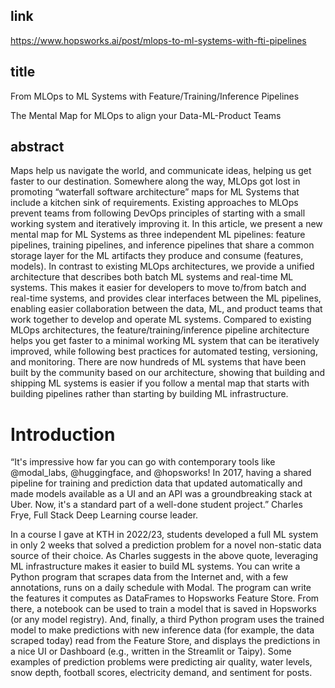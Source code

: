 ## link

https://www.hopsworks.ai/post/mlops-to-ml-systems-with-fti-pipelines

## title

From MLOps to ML Systems with Feature/Training/Inference Pipelines

The Mental Map for MLOps to align your Data-ML-Product Teams

## abstract

Maps help us navigate the world, and communicate ideas, helping us get faster to our destination. Somewhere along the way, MLOps got lost in promoting “waterfall software architecture” maps for ML Systems that include a kitchen sink of requirements. Existing approaches to MLOps prevent teams from following DevOps principles of starting with a small working system and iteratively improving it. In this article, we present a new mental map for ML Systems as three independent ML pipelines: feature pipelines, training pipelines, and inference pipelines that share a common storage layer for the ML artifacts they produce and consume (features, models). In contrast to existing MLOps architectures, we provide a unified architecture that describes both batch ML systems and real-time ML systems. This makes it easier for developers to move to/from batch and real-time systems, and provides clear interfaces between the ML pipelines, enabling easier collaboration between the data, ML, and product teams that work together to develop and operate ML systems. Compared to existing MLOps architectures, the feature/training/inference pipeline architecture helps you get faster to a minimal working ML system that can be iteratively improved, while following best practices for automated testing, versioning, and monitoring. There are now hundreds of ML systems that have been built by the community based on our architecture, showing that building and shipping ML systems is easier if you follow a mental map that starts with building pipelines rather than starting by building ML infrastructure.

# Introduction

“It's impressive how far you can go with contemporary tools like @modal_labs, @huggingface, and @hopsworks! In 2017, having a shared pipeline for training and prediction data that updated automatically and made models available as a UI and an API was a groundbreaking stack at Uber. Now, it's a standard part of a well-done student project.” Charles Frye, Full Stack Deep Learning course leader.

In a course I gave at KTH in 2022/23, students developed a full ML system in only 2 weeks that solved a prediction problem for a novel non-static data source of their choice. As Charles suggests in the above quote, leveraging ML infrastructure makes it easier to build ML systems. You can write a Python program that scrapes data from the Internet and, with a few annotations, runs on a daily schedule with Modal. The program can write the features it computes as DataFrames to Hopsworks Feature Store. From there, a notebook can be used to train a model that is saved in Hopsworks (or any model registry). And, finally, a third Python program uses the trained model to make predictions with new inference data (for example, the data scraped today) read from the Feature Store, and displays the predictions in a nice UI or Dashboard (e.g., written in the Streamlit or Taipy). Some examples of prediction problems were predicting air quality, water levels, snow depth, football scores, electricity demand, and sentiment for posts.

#
